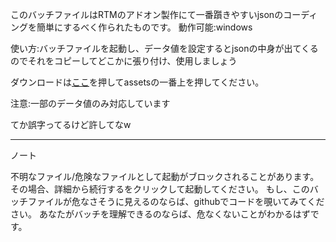 このバッチファイルはRTMのアドオン製作にて一番躓きやすいjsonのコーディングを簡単にするべく作られたものです。
動作可能:windows

使い方:バッチファイルを起動し、データ値を設定するとjsonの中身が出てくるのでそれをコピーしてどこかに張り付け、使用しましょう

ダウンロードは[ここ](https://github.com/akikawaken/creator/releases/tag/v0.8.1 "ahaha")を押してassetsの一番上を押してください。

注意:一部のデータ値のみ対応しています

てか誤字ってるけど許してなw

----
ノート

不明なファイル/危険なファイルとして起動がブロックされることがあります。 その場合、詳細から続行するをクリックして起動してください。
もし、このバッチファイルが危なさそうに見えるのならば、githubでコードを覗いてみてください。 あなたがバッチを理解できるのならば、危なくないことがわかるはずです。
